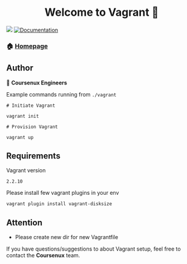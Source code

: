 <h1 align="center">Welcome to Vagrant 👋</h1>
<p>
  <img src="https://img.shields.io/badge/version-2.0.0-blue.svg?cacheSeconds=2592000" />
  <a href="http://coursenux.com">
    <img alt="Documentation" src="https://img.shields.io/badge/documentation-yes-brightgreen.svg" target="_blank" />
  </a>
</p>

### 🏠 [Homepage](https://coursenux.com)

## Author

👤 **Coursenux Engineers**

Example commands running from `./vagrant`

```
# Initiate Vagrant

vagrant init

# Provision Vagrant

vagrant up
```

## Requirements

Vagrant version

`2.2.10`

Please install few vagrant plugins in your env

`vagrant plugin install vagrant-disksize`

## Attention

- Please create new dir for new Vagrantfile

If you have questions/suggestions to about Vagrant setup, feel free to contact the **Coursenux** team.

